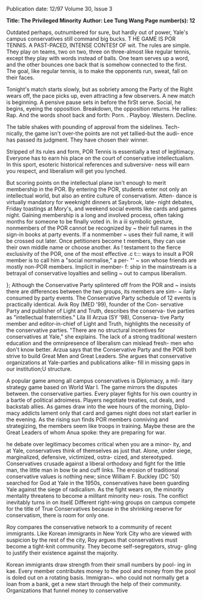Publication date: 12/97
Volume 30, Issue 3

**Title: The Privileged Minority**
**Author: Lee Tung Wang**
**Page number(s): 12**

Outdated perhaps, outnumbered for sure, but hardly out of power, 
Yale's campus conservatives still command big bucks. 
T
HE GAME IS POR TENNIS. A PAST-PACED, INTENSE CONTESf OF 
wit. The rules are simple. They play on teams, two on two, 
three on three-almost like regular tennis, except they play 
with words instead of balls. One team serves up a word, and 
the other bounces one back that is somehow connected to the first. The 
goal, like regular tennis, is to make the opponents run, sweat, fall on 
their faces. 

Tonight's match starts slowly, but as sobriety among the Party of the 
Right wears off, the pace picks up, even attracting a few observers. A new 
match is beginning. A pensive pause sets in before the firSt serve. 
Social, he begins, eyeing the opposition. 
Breakdown, the opposition returns. 
He rallies: Rap. And the words shoot back and forth: 
Porn. 
. Playboy. 
Western. 
Decline. 

The table shakes with pounding of approval from the sidelines. Tech-
nically, the game isn't over-the points are not yet tallied-but the audi-
ence has passed its judgment. They have chosen their winner. 

Stripped of its rules and form, POR Tennis is essentially a test of 
legitimacy. Everyone has to earn his place on the court of conservative 
intellectualism. In this sport, esoteric historical references and subversive-
ness will earn you respect, and liberalism will get you lynched. 

But scoring points on the intellectual plane isn't enough to merit 
membership in the POR. By entering the POR, students enter not only 
an intellectual world, but also an entire culture of conservatism. Atten-
dance is virtually mandatory for weeknight dinners at Saybrook, late-
night debates, Friday toastings at Mory's, and weekend social events like 
cards and games night. Gaining membership is a long and involved 
process, often taking months for someone to be finally voted in. In a 
iii symbolic gesture, nonmembers of the POR cannot be recognized by 
~ their full names in the sign-in books at party events. If a nonmember 
~ uses their full name, it will be crossed out later. Once petitioners become 
t members, they can use their own middle name or choose another. As 
! testament to the fierce exclusivity of the POR, one of the most effective 
.c 
t::: ways to insult a POR member is to call him a "social normalise," a per-
"' 
~ son whose friends are mostly non-POR members. Implicit in member-
f: ship in the mainstream is a betrayal of conservative loyalties and selling 
~ out to campus liberalism. 

}; 
Although the Conservative Party splintered off from the POR and 
~ insists there are differences between the two groups, its members are sim-
~ ilarly consumed by party events. The Conservative Party schedule of 
12 
events is practically identical. Avik Roy (MED '99), founder of the Con-
servative Party and publisher of Light and Truth, describes the conserva-
tive parties as "intellectual fraternities." Lila III Arzua (SY '98), Conserva-
tive Party member and editor-in-chief of Light and Truth, highlights the 
necessity of the conservative parties. "There are no structural incentives 
for conservatives at Yale," she explains. The lack of a strong traditional 
western education and the omnipresence of liberalism can mislead fresh-
men who don't know better. Arzua says that the Conservative Party and 
the POR both strive to build Great Men and Great Leaders. She argues 
that conservative organizations at Yale-parties and publications alike-
fill in missing gaps in our institution;U structure. 

A popular game among all campus conservatives is Diplomacy, a mil-
itary strategy game based on World War I. The game mirrors the disputes 
between. the conservative parties. Every player fights for his own country 
in a bartle of political adroimess. Players negotiate treaties, cut deals, and 
backstab allies. As games draw into the wee hours of the morning, Diplo-
macy addicts lament only that card and games night does not start earlier 
in the evening. As the rising sun finds POR members conniving and 
strategizing, the members seem like troops in training. Maybe these are 
the Great Leaders of whom Anua spoke: they are preparing for war. 

he debate over legitimacy becomes critical when you are a minor-
ity, and at Yale, conservatives think of themselves as just that. 
Alone, under siege, marginalized, defensive, victimized, ostra-
cized, and stereotyped. Conservatives crusade against a liberal orthodoxy 
and fight for the little man, the little man in bow tie and cuff links. The 
erosion of traditional conservative values is nothing new; since William F. 
Buckley (DC '50) searched for God at Yale in the 1950s, conservatives 
have been guarding Yale against the siege of radicalism. As the fight wears 
on, the minority mentality threatens to become a militant minority neu-
rosis. The conflict inevitably turns in on itsel£ Different right-wing 
groups on campus compete for the title of True Conservatives because in 
the shrinking reserve for conservatism, there is room for only one. 

Roy compares the conservative network to a community of recent 
immigrants. Like Korean immigrants in New York City who are viewed 
with suspicion by the rest of the city, Roy argues that conservatives must 
become a tight-knit community. They become self-segregators, strug-
gling to justify their existence against the majority. 

Korean immigrants draw strength from their small numbers by pool-
ing in kae. Every member contributes money to the pool and money 
from the pool is doled out on a rotating basis. lmmigran~. who could 
not normally get a loan from a bank, get a new start through the help of 
their community. Organizations that funnel money to conservative